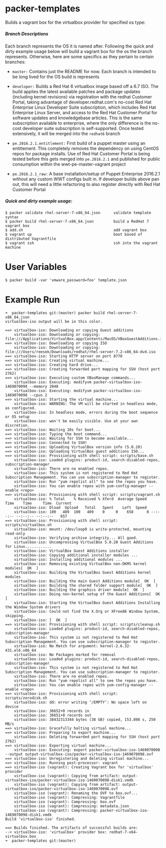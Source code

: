 # packer-templates

Builds a vagrant box for the virtualbox provider for specified os type:

##### Branch Descriptions
Each branch represents the OS it is named after.  Following the quick and dirty example usage below will build a vagrant box for the os the branch represents.  Otherwise, here are some specifics as they pertain to certain branches:

- `master:` Contains just the README for now.  Each branch is intended to be long lived for the OS build is represents

- `developer:` Builds a Red Hat 6 virtualbox image based off a 6.7 ISO.  The build applies the latest available patches and package updates (including kernel revisions) via registration with the redhat Customer Portal, taking advantage of developer.redhat.com's no-cost Red Hat Enterprise Linux Developer Suite subscription, which includes Red Hat Enterprise Linux Server, and access to the Red Hat Customer Portal for software updates and knowledgebase articles.  This is the same subscription available to enterprise, where the only difference is the no-cost developer suite subscription is self-supported.  Once tested extensively, it will be merged into the `redhat6` branch

- `pe.2016.2.1.entitlement:` First build of a puppet master using an entitlement.  This completely removes the dependency on using CentOS repos for package installs.  Use of Red Hat Customer Portal is being tested before this gets merged into `pe.2016.2.1` and published for public consumption within the wwt-pe-master-vagrant project

- `pe.2016.2.1_raw:` A base installation/setup of Puppet Enterprise 2016.2.1 without any custom WWT configs built in.  If developer builds above pan out, this will need a little refactoring to also register directly with Red Hat Customer Portal

##### Quick and dirty example usage:
```
$ packer validate rhel-server-7-x86_64.json      validate template syntax
$ packer build rhel-server-7-x86_64.json         build a RedHat 7 vagrant box
$ add.sh                                         add vagrant box
$ vagrant up                                     boot based of distributed Vagrantfile
$ vagrant ssh                                    ssh into the vagrant machine
```
# User Variables
`$ packer build -var 'vmware_password=foo' template.json`

# Example Run
```
➜  packer-templates git:(master) packer build rhel-server-7-x86_64.json
virtualbox-iso output will be in this color.

==> virtualbox-iso: Downloading or copying Guest additions
    virtualbox-iso: Downloading or copying: file:///Applications/VirtualBox.app/Contents/MacOS/VBoxGuestAdditions.iso
==> virtualbox-iso: Downloading or copying ISO
    virtualbox-iso: Downloading or copying: file:///Users/reesek/Downloads/redhat/rhel-server-7.2-x86_64-dvd.iso
==> virtualbox-iso: Starting HTTP server on port 8770
==> virtualbox-iso: Creating virtual machine...
==> virtualbox-iso: Creating hard drive...
==> virtualbox-iso: Creating forwarded port mapping for SSH (host port 2762)
==> virtualbox-iso: Executing custom VBoxManage commands...
    virtualbox-iso: Executing: modifyvm packer-virtualbox-iso-1469070098 --memory 2048
    virtualbox-iso: Executing: modifyvm packer-virtualbox-iso-1469070098 --cpus 2
==> virtualbox-iso: Starting the virtual machine...
    virtualbox-iso: WARNING: The VM will be started in headless mode, as configured.
    virtualbox-iso: In headless mode, errors during the boot sequence or OS setup
    virtualbox-iso: won't be easily visible. Use at your own discretion.
==> virtualbox-iso: Waiting 10s for boot...
==> virtualbox-iso: Typing the boot command...
==> virtualbox-iso: Waiting for SSH to become available...
==> virtualbox-iso: Connected to SSH!
==> virtualbox-iso: Uploading VirtualBox version info (5.0.20)
==> virtualbox-iso: Uploading VirtualBox guest additions ISO...
==> virtualbox-iso: Provisioning with shell script: scripts/base.sh
    virtualbox-iso: Loaded plugins: product-id, search-disabled-repos, subscription-manager
    virtualbox-iso: There are no enabled repos.
    virtualbox-iso: This system is not registered to Red Hat Subscription Management. You can use subscription-manager to register.
    virtualbox-iso: Run "yum repolist all" to see the repos you have.
    virtualbox-iso: You can enable repos with yum-config-manager --enable <repo>
==> virtualbox-iso: Provisioning with shell script: scripts/vagrant.sh
    virtualbox-iso: % Total    % Received % Xferd  Average Speed   Time    Time     Time  Current
    virtualbox-iso: Dload  Upload   Total   Spent    Left  Speed
    virtualbox-iso: 100   409  100   409    0     0    658      0 --:--:-- --:--:-- --:--:--   657
==> virtualbox-iso: Provisioning with shell script: scripts/virtualbox.sh
    virtualbox-iso: mount: /dev/loop0 is write-protected, mounting read-only
    virtualbox-iso: Verifying archive integrity... All good.
    virtualbox-iso: Uncompressing VirtualBox 5.0.20 Guest Additions for Linux............
    virtualbox-iso: VirtualBox Guest Additions installer
    virtualbox-iso: Copying additional installer modules ...
    virtualbox-iso: Installing additional modules ...
    virtualbox-iso: Removing existing VirtualBox non-DKMS kernel modules[  OK  ]
    virtualbox-iso: Building the VirtualBox Guest Additions kernel modules
    virtualbox-iso: Building the main Guest Additions module[  OK  ]
    virtualbox-iso: Building the shared folder support module[  OK  ]
    virtualbox-iso: Building the graphics driver module[  OK  ]
    virtualbox-iso: Doing non-kernel setup of the Guest Additions[  OK  ]
    virtualbox-iso: Starting the VirtualBox Guest Additions Installing the Window System drivers
    virtualbox-iso: Could not find the X.Org or XFree86 Window System, skipping.
    virtualbox-iso: [  OK  ]
==> virtualbox-iso: Provisioning with shell script: scripts/cleanup.sh
    virtualbox-iso: Loaded plugins: product-id, search-disabled-repos, subscription-manager
    virtualbox-iso: This system is not registered to Red Hat Subscription Management. You can use subscription-manager to register.
    virtualbox-iso: No Match for argument: kernel-2.6.32-431.el6.x86_64
    virtualbox-iso: No Packages marked for removal
    virtualbox-iso: Loaded plugins: product-id, search-disabled-repos, subscription-manager
    virtualbox-iso: This system is not registered to Red Hat Subscription Management. You can use subscription-manager to register.
    virtualbox-iso: There are no enabled repos.
    virtualbox-iso: Run "yum repolist all" to see the repos you have.
    virtualbox-iso: You can enable repos with yum-config-manager --enable <repo>
==> virtualbox-iso: Provisioning with shell script: scripts/zerodisk.sh
    virtualbox-iso: dd: error writing ‘/EMPTY’: No space left on device
    virtualbox-iso: 36652+0 records in
    virtualbox-iso: 36651+0 records out
    virtualbox-iso: 38432313344 bytes (38 GB) copied, 153.898 s, 250 MB/s
==> virtualbox-iso: Gracefully halting virtual machine...
==> virtualbox-iso: Preparing to export machine...
    virtualbox-iso: Deleting forwarded port mapping for SSH (host port 2762)
==> virtualbox-iso: Exporting virtual machine...
    virtualbox-iso: Executing: export packer-virtualbox-iso-1469070098 --output output-virtualbox-iso/packer-virtualbox-iso-1469070098.ovf
==> virtualbox-iso: Unregistering and deleting virtual machine...
==> virtualbox-iso: Running post-processor: vagrant
==> virtualbox-iso (vagrant): Creating Vagrant box for 'virtualbox' provider
    virtualbox-iso (vagrant): Copying from artifact: output-virtualbox-iso/packer-virtualbox-iso-1469070098-disk1.vmdk
    virtualbox-iso (vagrant): Copying from artifact: output-virtualbox-iso/packer-virtualbox-iso-1469070098.ovf
    virtualbox-iso (vagrant): Renaming the OVF to box.ovf...
    virtualbox-iso (vagrant): Compressing: Vagrantfile
    virtualbox-iso (vagrant): Compressing: box.ovf
    virtualbox-iso (vagrant): Compressing: metadata.json
    virtualbox-iso (vagrant): Compressing: packer-virtualbox-iso-1469070098-disk1.vmdk
Build 'virtualbox-iso' finished.

==> Builds finished. The artifacts of successful builds are:
--> virtualbox-iso: 'virtualbox' provider box: redhat-7-x64-virtualbox.box
➜  packer-templates git:(master)
```
